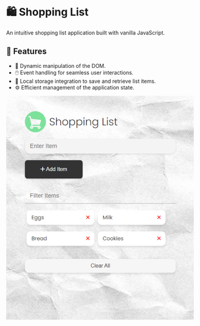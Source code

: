 # 🛍 Shopping List

An intuitive shopping list application built with vanilla JavaScript.

## 🌟 Features

- 📜 Dynamic manipulation of the DOM.
- 🖱️ Event handling for seamless user interactions.
- 💾 Local storage integration to save and retrieve list items.
- ⚙️ Efficient management of the application state.

![Screenshot of the Shopping List App](assets/screen.png)
